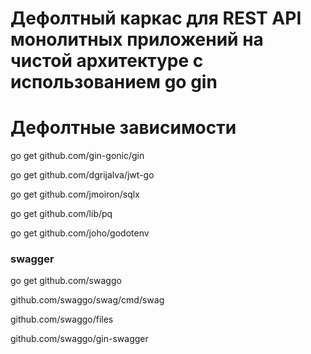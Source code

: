 # Дефолтный каркас для REST API монолитных приложений на чистой архитектуре с использованием go gin

# Дефолтные зависимости
go get github.com/gin-gonic/gin

go get github.com/dgrijalva/jwt-go

go get github.com/jmoiron/sqlx

go get github.com/lib/pq

go get github.com/joho/godotenv


### swagger
go get github.com/swaggo

github.com/swaggo/swag/cmd/swag

github.com/swaggo/files

github.com/swaggo/gin-swagger
